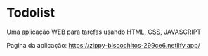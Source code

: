 # Todolist
Uma aplicação WEB para tarefas usando HTML, CSS, JAVASCRIPT

Pagina da aplicação:
https://zippy-biscochitos-299ce6.netlify.app/
